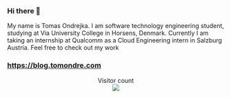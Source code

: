 ### Hi there 👋
My name is Tomas Ondrejka. I am software technology engineering student, studying at Via University College in Horsens, Denmark. Currently I am taking an internship at Qualcomm as a Cloud Engineering intern in Salzburg Austria. Feel free to check out my work

### https://blog.tomondre.com


<p align="center"> 
  Visitor count<br>
  <img src="https://profile-counter.glitch.me/tomondre/count.svg" />
</p>
<!--
**tomondre/tomondre** is a ✨ _special_ ✨ repository because its `README.md` (this file) appears on your GitHub profile.

Here are some ideas to get you started:

- 🔭 I’m currently working on ...
- 🌱 I’m currently learning ...
- 👯 I’m looking to collaborate on ...
- 🤔 I’m looking for help with ...
- 💬 Ask me about ...
- 📫 How to reach me: ...
- 😄 Pronouns: ...
- ⚡ Fun fact: ...
-->
